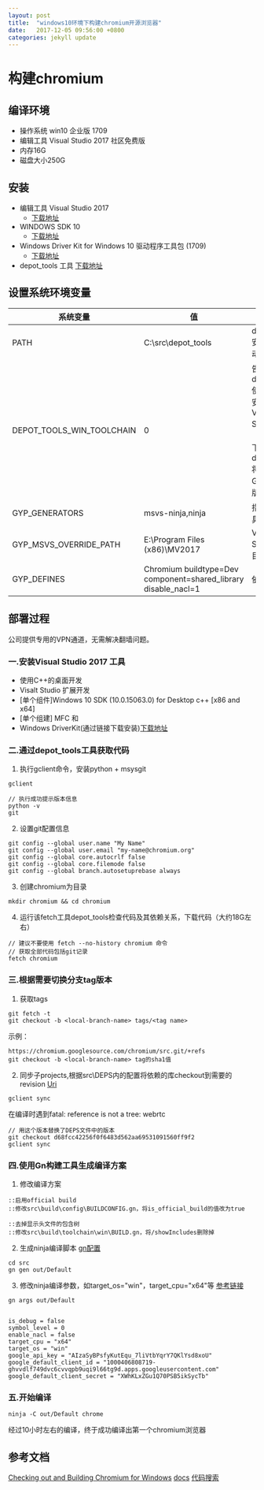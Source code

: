 ```yaml
---
layout: post
title:  "windows10环境下构建chromium开源浏览器"
date:   2017-12-05 09:56:00 +0800
categories: jekyll update
---
```



# 构建chromium

## 编译环境
* 操作系统 win10 企业版 1709
* 编辑工具 Visual Studio 2017 社区免费版
* 内存16G
* 磁盘大小250G

## 安装

* 编辑工具 Visual Studio 2017
  * [下载地址](https://www.visualstudio.com/zh-hans/thank-you-downloading-visual-studio/?sku=Community&rel=15)
* WINDOWS SDK 10
  * [下载地址](https://developer.microsoft.com/zh-cn/windows/downloads/windows-10-sdk)
* Windows Driver Kit for Windows 10  驱动程序工具包 (1709)
  * [下载地址](https://developer.microsoft.com/zh-cn/windows/hardware/windows-driver-kit)
* depot_tools 工具
  [下载地址](https://storage.googleapis.com/chrome-infra/depot_tools.zip)


## 设置系统环境变量


系统变量 | 值 | 备注
---|---|---
PATH | C:\src\depot_tools | depot_tools安装目录 移动到最顶端
DEPOT_TOOLS_WIN_TOOLCHAIN | 0 | 告诉depot_tools使用您本地安装的Visual Studio版本（缺省情况下，depot_tools将尝试使用Google内部版本）
GYP_GENERATORS | msvs-ninja,ninja | 指定编译工具
GYP_MSVS_OVERRIDE_PATH | E:\Program Files (x86)\MV2017 | Visual Studio 安装目录
GYP_DEFINES | Chromium buildtype=Dev component=shared_library disable_nacl=1 | 依赖


## 部署过程

公司提供专用的VPN通道，无需解决翻墙问题。

### 一.安装Visual Studio 2017 工具

* 使用C++的桌面开发
* Visalt Studio 扩展开发
* [单个组件]Windows 10 SDK (10.0.15063.0) for Desktop c++ [x86 and x64]
* [单个组建] MFC 和
* Windows DriverKit(通过链接下载安装)[下载地址](https://developer.microsoft.com/zh-cn/windows/hardware/windows-driver-kit)

### 二.通过depot_tools工具获取代码

1. 执行gclient命令，安装python + msysgit
```
gclient

// 执行成功提示版本信息
python -v
git
```
2. 设置git配置信息

```
git config --global user.name "My Name"
git config --global user.email "my-name@chromium.org"
git config --global core.autocrlf false
git config --global core.filemode false
git config --global branch.autosetuprebase always
```
3. 创建chromium为目录

```
mkdir chromium && cd chromium
```

4. 运行该fetch工具depot_tools检查代码及其依赖关系，下载代码（大约18G左右）
```
// 建议不要使用 fetch --no-history chromium 命令
// 获取全部代码包括git记录
fetch chromium
```

### 三.根据需要切换分支tag版本

1. 获取tags

```
git fetch -t
git checkout -b <local-branch-name> tags/<tag name>
```

示例：

```
https://chromium.googlesource.com/chromium/src.git/+refs
git checkout -b <local-branch-name> tag的sha1值
```

2. 同步子projects,根据src\DEPS内的配置将依赖的库checkout到需要的revision [Uri](https://chromium.googlesource.com/chromium/src.git/+log/57.0.2987.133/DEPS)

```
gclient sync
```

在编译时遇到fatal: reference is not a tree: webrtc

```
// 用这个版本替换了DEPS文件中的版本
git checkout d68fcc42256f0f6483d562aa69531091560ff9f2
gclient sync
```

### 四.使用Gn构建工具生成编译方案

1. 修改编译方案

```
::启用official build
::修改src\build\config\BUILDCONFIG.gn，将is_official_build的值改为true

::去掉显示头文件的包含树
::修改src\build\toolchain\win\BUILD.gn，将/showIncludes删除掉
```

2. 生成ninja编译脚本 [gn配置](
https://sites.google.com/a/chromium.org/dev/developers/gn-build-configuration)
```
cd src
gn gen out/Default
```

3. 修改ninja编译参数，如target_os="win"，target_cpu="x64"等  [参考链接](https://chromium.googlesource.com/chromium/src/+/master/tools/gn/docs/quick_start.md)

```
gn args out/Default


is_debug = false
symbol_level = 0
enable_nacl = false
target_cpu = "x64"
target_os = "win"
google_api_key = "AIzaSyBPsfyKutEqu_7liVtbYqrY7QKlYsd8xoU"
google_default_client_id = "1000406808719-ghvvdlf749dvc6cvvqpb9uqi9l66tg9d.apps.googleusercontent.com"
google_default_client_secret = "XWhKLxZGu1Q70PSB5ikSycTb"

```

### 五.开始编译

```
ninja -C out/Default chrome
```

经过10小时左右的编译，终于成功编译出第一个chromium浏览器


## 参考文档
[Checking out and Building Chromium for Windows](https://chromium.googlesource.com/chromium/src/+/master/docs/windows_build_instructions.md)
[docs](http://blog.csdn.net/baihacker/article/details/68948978?locationNum=9&fps=1)
[代码搜索](https://cs.chromium.org/chromium/src/chrome/browser/extensions/api/preference/preference_api.cc?type=cs&sq=package:chromium)